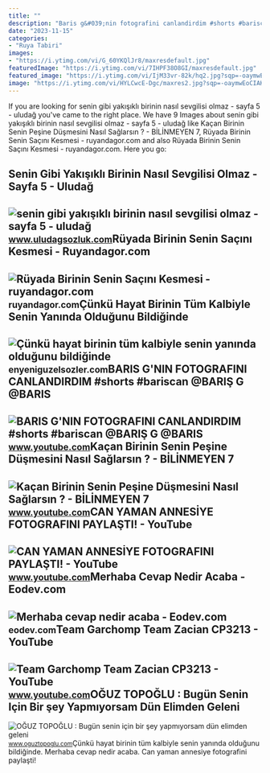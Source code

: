 ```yaml
---
title: ""
description: "Baris g&#039;nin fotografini canlandirdim #shorts #bariscan @bariş g @baris"
date: "2023-11-15"
categories:
- "Ruya Tabiri"
images:
- "https://i.ytimg.com/vi/G_60YKQlJr8/maxresdefault.jpg"
featuredImage: "https://i.ytimg.com/vi/7IHPF38O8GI/maxresdefault.jpg"
featured_image: "https://i.ytimg.com/vi/IjM33vr-82k/hq2.jpg?sqp=-oaymwEoCOADEOgC8quKqQMcGADwAQH4Ad4DgALgA4oCDAgAEAEYZSBlKGUwDw==&amp;rs=AOn4CLAO4cbCkhsghlIKW09mBAunbJoWKw"
image: "https://i.ytimg.com/vi/HYLCwcE-Dgc/maxres2.jpg?sqp=-oaymwEoCIAKENAF8quKqQMcGADwAQH4AYwCgALgA4oCDAgAEAEYRSBHKGUwDw==&amp;rs=AOn4CLC_ulBvmvqa2cf2uT56Qfk3FCYaDA"
---
```


If you are looking for senin gibi yakışıklı birinin nasıl sevgilisi olmaz - sayfa 5 - uludağ you've came to the right place. We have 9 Images about senin gibi yakışıklı birinin nasıl sevgilisi olmaz - sayfa 5 - uludağ like Kaçan Birinin Senin Peşine Düşmesini Nasıl Sağlarsın ? - BİLİNMEYEN 7, Rüyada Birinin Senin Saçını Kesmesi - ruyandagor.com and also Rüyada Birinin Senin Saçını Kesmesi - ruyandagor.com. Here you go:

Senin Gibi Yakışıklı Birinin Nasıl Sevgilisi Olmaz - Sayfa 5 - Uludağ
---------------------------------------------------------------------

 ![senin gibi yakışıklı birinin nasıl sevgilisi olmaz - sayfa 5 - uludağ](https://galeri13.uludagsozluk.com/647/senin-gibi-yakisikli-birinin-nasil-sevgilisi-olmaz_1827369.jpg) <small>www.uludagsozluk.com</small>Rüyada Birinin Senin Saçını Kesmesi - Ruyandagor.com
----------------------------------------------------

 ![Rüyada Birinin Senin Saçını Kesmesi - ruyandagor.com](https://images.ruyandagor.com/2017/05/birinin-senin-sacini-kesmesi-2029.jpg) <small>ruyandagor.com</small>Çünkü Hayat Birinin Tüm Kalbiyle Senin Yanında Olduğunu Bildiğinde
------------------------------------------------------------------

 ![Çünkü hayat birinin tüm kalbiyle senin yanında olduğunu bildiğinde](https://enyeniguzelsozler.com/wp-content/uploads/2020/02/Çünkü-hayat-birinin-tüm-kalbiyle-senin-yanında-olduğunu-bildiğinde-güzelleşiyor.jpeg) <small>enyeniguzelsozler.com</small>BARIS G'NIN FOTOGRAFINI CANLANDIRDIM #shorts #bariscan @BARIŞ G @BARIS
----------------------------------------------------------------------

 ![BARIS G'NIN FOTOGRAFINI CANLANDIRDIM #shorts #bariscan @BARIŞ G @BARIS](https://i.ytimg.com/vi/IjM33vr-82k/hq2.jpg?sqp=-oaymwEoCOADEOgC8quKqQMcGADwAQH4Ad4DgALgA4oCDAgAEAEYZSBlKGUwDw==&rs=AOn4CLAO4cbCkhsghlIKW09mBAunbJoWKw) <small>www.youtube.com</small>Kaçan Birinin Senin Peşine Düşmesini Nasıl Sağlarsın ? - BİLİNMEYEN 7
---------------------------------------------------------------------

 ![Kaçan Birinin Senin Peşine Düşmesini Nasıl Sağlarsın ? - BİLİNMEYEN 7](https://i.ytimg.com/vi/7IHPF38O8GI/maxresdefault.jpg) <small>www.youtube.com</small>CAN YAMAN ANNESİYE FOTOGRAFINI PAYLAŞTI! - YouTube
--------------------------------------------------

 ![CAN YAMAN ANNESİYE FOTOGRAFINI PAYLAŞTI! - YouTube](https://i.ytimg.com/vi/G_60YKQlJr8/maxresdefault.jpg) <small>www.youtube.com</small>Merhaba Cevap Nedir Acaba - Eodev.com
-------------------------------------

 ![Merhaba cevap nedir acaba - Eodev.com](https://tr-static.eodev.com/files/de1/e9cec9638d81518d64dffcf85f825c91.jpg) <small>eodev.com</small>Team Garchomp Team Zacian CP3213 - YouTube
------------------------------------------

 ![Team Garchomp Team Zacian CP3213 - YouTube](https://i.ytimg.com/vi/HYLCwcE-Dgc/maxres2.jpg?sqp=-oaymwEoCIAKENAF8quKqQMcGADwAQH4AYwCgALgA4oCDAgAEAEYRSBHKGUwDw==&rs=AOn4CLC_ulBvmvqa2cf2uT56Qfk3FCYaDA) <small>www.youtube.com</small>OĞUZ TOPOĞLU : Bugün Senin Için Bir şey Yapmıyorsam Dün Elimden Geleni
----------------------------------------------------------------------

 ![OĞUZ TOPOĞLU : Bugün senin için bir şey yapmıyorsam dün elimden geleni](http://1.bp.blogspot.com/-uTR-AATSQYU/UXxPRh1SpVI/AAAAAAACVsc/QKjk67guKME/s1600/yaptigim+icindir.jpg) <small>www.oguztopoglu.com</small>Çünkü hayat birinin tüm kalbiyle senin yanında olduğunu bildiğinde. Merhaba cevap nedir acaba. Can yaman annesi̇ye fotografini paylaşti!
